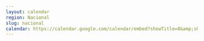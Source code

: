 ```yaml
---
layout: calendar
region: Nacional
slug: nacional
calendar: https://calendar.google.com/calendar/embed?showTitle=0&amp;showPrint=0&amp;showTabs=0&amp;showCalendars=0&amp;mode=AGENDA&amp;height=600&amp;wkst=1&amp;bgcolor=%23FFFFFF&amp;src=vfvl8kcj1c2avr02ik72sp8chs%40group.calendar.google.com&amp;color=%23AB8B00&amp;ctz=America%2FPorto_Velho
---
```

